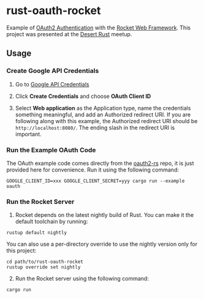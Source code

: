 # rust-oauth-rocket

Example of [OAuth2 Authentication](https://github.com/ramosbugs/oauth2-rs) with the [Rocket Web Framework](https://rocket.rs/). This project was presented at the [Desert Rust](https://rust.azdevs.org/) meetup.

## Usage

### Create Google API Credentials

1. Go to [Google API Credentials](https://console.developers.google.com/apis/credentials)

2. Click **Create Credentials** and choose **OAuth Client ID**

3. Select **Web application** as the Application type, name the credentials something meaningful, and add an Authorized redirect URI. If you are following along with this example, the Authorized redirect URI should be `http://localhost:8080/`. The ending slash in the redirect URI is important.

### Run the Example OAuth Code

The OAuth example code comes directly from the [oauth2-rs](https://github.com/ramosbugs/oauth2-rs) repo, it is just provided here for convenience. Run it using the following command:

```
GOOGLE_CLIENT_ID=xxx GOOGLE_CLIENT_SECRET=yyy cargo run --example oauth
```

### Run the Rocket Server

1. Rocket depends on the latest nightly build of Rust. You can make it the default toolchain by running:

```
rustup default nightly
```

You can also use a per-directory override to use the nightly version only for this project:

```
cd path/to/rust-oauth-rocket
rustup override set nightly
```

2. Run the Rocket server using the following command:

```
cargo run
```
